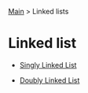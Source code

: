 
[Main](README.md) > Linked lists  

# Linked list

* [Singly Linked List](singlylinkedlist.md)

* [Doubly Linked List](doublelinkedlist.md)
